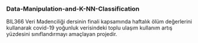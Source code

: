 ### Data-Manipulation-and-K-NN-Classification


BIL366 Veri Madenciliği dersinin finali kapsamında haftalık ölüm değerlerini kullanarak covid-19 yoğunluk verisindeki toplu ulaşım kullanım artış yüzdesini sınıflandırmayı amaçlayan projedir.

